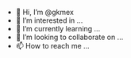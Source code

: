 - 👋 Hi, I’m @gkmex
- 👀 I’m interested in ...
- 🌱 I’m currently learning ...
- 💞️ I’m looking to collaborate on ...
- 📫 How to reach me ...

<!---
gkmex/gkmex is a ✨ special ✨ repository because its `README.md` (this file) appears on your GitHub profile.
You can click the Preview link to take a look at your changes.
--->
